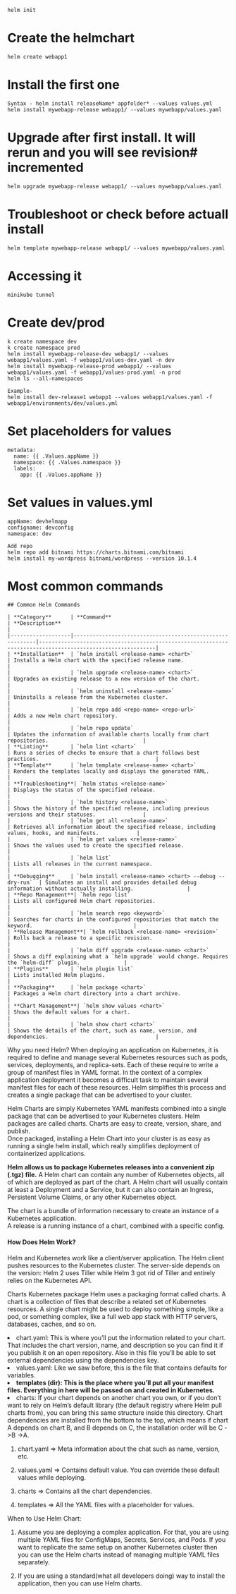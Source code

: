 ```
helm init
```
# Create the helmchart
```
helm create webapp1
```

# Install the first one
```
Syntax - helm install releaseName* appfolder* --values values.yml
helm install mywebapp-release webapp1/ --values mywebapp/values.yaml
```

# Upgrade after first install. It will rerun and you will see revision# incremented
```
helm upgrade mywebapp-release webapp1/ --values mywebapp/values.yaml
```

# Troubleshoot or check before actuall install
```
helm template mywebapp-release webapp1/ --values mywebapp/values.yaml
```

# Accessing it
```
minikube tunnel
```

# Create dev/prod
```
k create namespace dev
k create namespace prod
helm install mywebapp-release-dev webapp1/ --values webapp1/values.yaml -f webapp1/values-dev.yaml -n dev
helm install mywebapp-release-prod webapp1/ --values webapp1/values.yaml -f webapp1/values-prod.yaml -n prod
helm ls --all-namespaces
```

```
Example-
helm install dev-release1 webapp1 --values webapp1/values.yaml -f webapp1/environments/dev/values.yml
```

# Set placeholders for values
```
metadata:
  name: {{ .Values.appName }}
  namespace: {{ .Values.namespace }}
  labels:
    app: {{ .Values.appName }}
```

# Set values in values.yml
```
appName: devhelmapp
configname: devconfig
namespace: dev
```
```
Add repo
helm repo add bitnami https://charts.bitnami.com/bitnami
helm install my-wordpress bitnami/wordpress --version 10.1.4
```
# Most common commands
```
## Common Helm Commands

| **Category**      | **Command**                                              | **Description**                                                                                           |
|-------------------|----------------------------------------------------------|-----------------------------------------------------------------------------------------------------------|
| **Installation**  | `helm install <release-name> <chart>`                    | Installs a Helm chart with the specified release name.                                                    |
|                   | `helm upgrade <release-name> <chart>`                    | Upgrades an existing release to a new version of the chart.                                               |
|                   | `helm uninstall <release-name>`                          | Uninstalls a release from the Kubernetes cluster.                                                         |
|                   | `helm repo add <repo-name> <repo-url>`                   | Adds a new Helm chart repository.                                                                         |
|                   | `helm repo update`                                       | Updates the information of available charts locally from chart repositories.                              |
| **Linting**       | `helm lint <chart>`                                      | Runs a series of checks to ensure that a chart follows best practices.                                     |
| **Template**      | `helm template <release-name> <chart>`                   | Renders the templates locally and displays the generated YAML.                                             |
| **Troubleshooting**| `helm status <release-name>`                            | Displays the status of the specified release.                                                             |
|                   | `helm history <release-name>`                            | Shows the history of the specified release, including previous versions and their statuses.               |
|                   | `helm get all <release-name>`                            | Retrieves all information about the specified release, including values, hooks, and manifests.            |
|                   | `helm get values <release-name>`                         | Shows the values used to create the specified release.                                                    |
|                   | `helm list`                                              | Lists all releases in the current namespace.                                                              |
| **Debugging**     | `helm install <release-name> <chart> --debug --dry-run`  | Simulates an install and provides detailed debug information without actually installing.                 |
| **Repo Management**| `helm repo list`                                        | Lists all configured Helm chart repositories.                                                             |
|                   | `helm search repo <keyword>`                             | Searches for charts in the configured repositories that match the keyword.                                |
| **Release Management**| `helm rollback <release-name> <revision>`           | Rolls back a release to a specific revision.                                                              |
|                   | `helm diff upgrade <release-name> <chart>`               | Shows a diff explaining what a `helm upgrade` would change. Requires the `helm-diff` plugin.              |
| **Plugins**       | `helm plugin list`                                       | Lists installed Helm plugins.                                                                             |
| **Packaging**     | `helm package <chart>`                                   | Packages a Helm chart directory into a chart archive.                                                     |
| **Chart Management**| `helm show values <chart>`                            | Shows the default values for a chart.                                                                     |
|                   | `helm show chart <chart>`                                | Shows the details of the chart, such as name, version, and dependencies.                                  |

```

<p>
Why you need Helm?
When deploying an application on Kubernetes, it is required to define and manage several Kubernetes resources such as pods, services, deployments, and replica-sets. Each of these require to write a group of manifest files in YAML format. In the context of a complex application deployment it becomes a difficult task to maintain several manifest files for each of these resources. Helm simplifies this process and creates a single package that can be advertised to your cluster. <br/>

Helm Charts are simply Kubernetes YAML manifests combined into a single package that can be advertised to your Kubernetes clusters. Helm packages are called charts. Charts are easy to create, version, share, and publish.<br/>
Once packaged, installing a Helm Chart into your cluster is as easy as running a single helm install, which really simplifies deployment of containerized applications. <br/>

<b>Helm allows us to package Kubernetes releases into a convenient zip (.tgz) file.</b> A Helm chart can contain any number of Kubernetes objects, all of which are deployed as part of the chart. A Helm chart will usually contain at least a Deployment and a Service, but it can also contain an Ingress, Persistent Volume Claims, or any other Kubernetes object.<br/>

The chart is a bundle of information necessary to create an instance of a Kubernetes application.
<br/>
A release is a running instance of a chart, combined with a specific config.<br/>
</p>

#### How Does Helm Work?
Helm and Kubernetes work like a client/server application. The Helm client pushes resources to the Kubernetes cluster. The server-side depends on the version: Helm 2 uses Tiller while Helm 3 got rid of Tiller and entirely relies on the Kubernetes API.

Charts
Kubernetes package
Helm uses a packaging format called charts. A chart is a collection of files that describe a related set of Kubernetes resources. A single chart might be used to deploy something simple, like a pod, or something complex, like a full web app stack with HTTP servers, databases, caches, and so on.

<p>
<li>
chart.yaml: This is where you’ll put the information related to your chart. That includes the chart version, name, and description so you can find it if you publish it on an open repository. Also in this file you’ll be able to set external dependencies using the dependencies key.
</li>
<li>
values.yaml: Like we saw before, this is the file that contains defaults for variables.
</li>
<li>
<b>templates (dir): This is the place where you’ll put all your manifest files. Everything in here will be passed on and created in Kubernetes.</b>
</li>
</li>
<li>
charts: If your chart depends on another chart you own, or if you don’t want to rely on Helm’s default library (the default registry where Helm pull charts from), you can bring this same structure inside this directory. Chart dependencies are installed from the bottom to the top, which means if chart A depends on chart B, and B depends on C, the installation order will be C ->B ->A.
</li>
</p>

1. chart.yaml => Meta information about the chat such as name, version, etc.

2. values.yaml => Contains default value. You can override these default values while deploying.

3. charts => Contains all the chart dependencies.

4. templates => All the YAML files with a placeholder for values.

When to Use Helm Chart:
1. Assume you are deploying a complex application. For that, you are using multiple YAML files for ConfigMaps, Secrets, Services, and Pods. If you want to replicate the same setup on another Kubernetes cluster then you can use the Helm charts instead of managing multiple YAML files separately.

2. If you are using a standard(what all developers doing) way to install the application, then you can use Helm charts.
